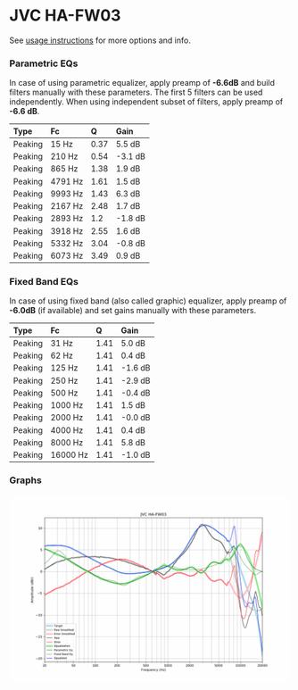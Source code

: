 # JVC HA-FW03
See [usage instructions](https://github.com/jaakkopasanen/AutoEq#usage) for more options and info.

### Parametric EQs
In case of using parametric equalizer, apply preamp of **-6.6dB** and build filters manually
with these parameters. The first 5 filters can be used independently.
When using independent subset of filters, apply preamp of **-6.6 dB**.

| Type    | Fc      |    Q | Gain    |
|:--------|:--------|:-----|:--------|
| Peaking | 15 Hz   | 0.37 | 5.5 dB  |
| Peaking | 210 Hz  | 0.54 | -3.1 dB |
| Peaking | 865 Hz  | 1.38 | 1.9 dB  |
| Peaking | 4791 Hz | 1.61 | 1.5 dB  |
| Peaking | 9993 Hz | 1.43 | 6.3 dB  |
| Peaking | 2167 Hz | 2.48 | 1.7 dB  |
| Peaking | 2893 Hz | 1.2  | -1.8 dB |
| Peaking | 3918 Hz | 2.55 | 1.6 dB  |
| Peaking | 5332 Hz | 3.04 | -0.8 dB |
| Peaking | 6073 Hz | 3.49 | 0.9 dB  |

### Fixed Band EQs
In case of using fixed band (also called graphic) equalizer, apply preamp of **-6.0dB**
(if available) and set gains manually with these parameters.

| Type    | Fc       |    Q | Gain    |
|:--------|:---------|:-----|:--------|
| Peaking | 31 Hz    | 1.41 | 5.0 dB  |
| Peaking | 62 Hz    | 1.41 | 0.4 dB  |
| Peaking | 125 Hz   | 1.41 | -1.6 dB |
| Peaking | 250 Hz   | 1.41 | -2.9 dB |
| Peaking | 500 Hz   | 1.41 | -0.4 dB |
| Peaking | 1000 Hz  | 1.41 | 1.5 dB  |
| Peaking | 2000 Hz  | 1.41 | -0.0 dB |
| Peaking | 4000 Hz  | 1.41 | 0.4 dB  |
| Peaking | 8000 Hz  | 1.41 | 5.8 dB  |
| Peaking | 16000 Hz | 1.41 | -1.0 dB |

### Graphs
![](./JVC%20HA-FW03.png)